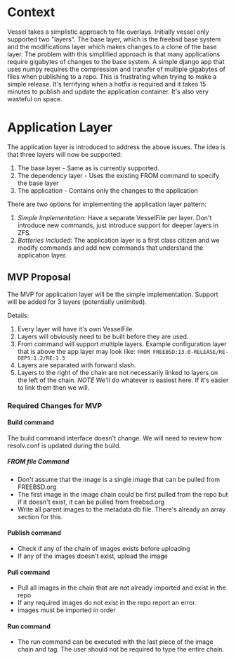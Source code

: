 # Context
Vessel takes a simplistic approach to file overlays.  Initially vessel only supported two "layers".  The base layer,
which is the freebsd base system and the modifications layer which makes changes to a clone of the base layer.  The problem
with this simplified approach is that many applications require gigabytes of changes to the base system.  A simple
django app that uses numpy requires the compression and transfer of multiple gigabytes of files when publishing to
a repo.  This is frustrating when trying to make a simple release.  It's terrifying when a hotfix is required and it
takes 15 minutes to publish and update the application container.  It's also very wasteful on space.

# Application Layer
The application layer is introduced to address the above issues.  The idea is that three layers will now be supported:

1. The base layer - Same as is currently supported.
2. The dependency layer - Uses the existing FROM command to specify the base layer
3. The application - Contains only the changes to the application

There are two options for implementing the application layer pattern:

1. *Simple Implementation*: Have a separate VesselFile per layer.  Don't introduce new commands, just introduce support
for deeper layers in ZFS.
2. *Batteries Included*: The application layer is a first class citizen and we modify commands and add new commands
that understand the application layer.

## MVP Proposal
The MVP for application layer will be the simple implementation.  Support will be added for 3 layers (potentially unlimited).

Details:

1. Every layer will have it's own VesselFile.
2. Layers will obviously need to be built before they are used.
3. From command will support multiple layers.  Example configuration layer that is above the app layer may look 
like: `FROM FREEBSD:13.0-RELEASE/RE-DEPS:1.2/RE:1.3`
4. Layers are separated with forward slash.
5. Layers to the right of the chain are not necessarily linked to layers on the left of the chain.  *NOTE* We'll do whatever is easiest here.  If it's easier to link them then we will.

### Required Changes for MVP

#### Build command

The build command interface doesn't change.  We will need to review how resolv.conf is updated during the build.
##### FROM file Command

* Don't assume that the image is a single image that can be pulled from FREEBSD.org
* The first image in the image chain could be first pulled from the repo but if it doesn't exist, it can be pulled from freebsd.org
* Write all parent images to the metadata db file.  There's already an array section for this.

#### Publish command

* Check if any of the chain of images exists before uploading
* If any of the images doesn't exist, upload the image

#### Pull command

* Pull all images in the chain that are not already imported and exist in the repo
* If any required images do not exist in the repo report an error.
* images must be imported in order

#### Run command

* The run command can be executed with the last piece of the image chain and tag.  The user should not be required to type the entire chain.

